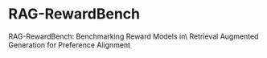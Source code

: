 # RAG-RewardBench
RAG-RewardBench: Benchmarking Reward Models in\\ Retrieval Augmented Generation for Preference Alignment
